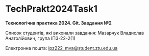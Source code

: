 # TechPrakt2024Task1
**Технологічна практика 2024. Git. Завдання №2**

Список студентів, які виконали завдання:
Мазарчук Владислав Анатолійович, група ІПЗ-22-2(1)

Електронна пошта: ipz222_mva@student.ztu.edu.ua